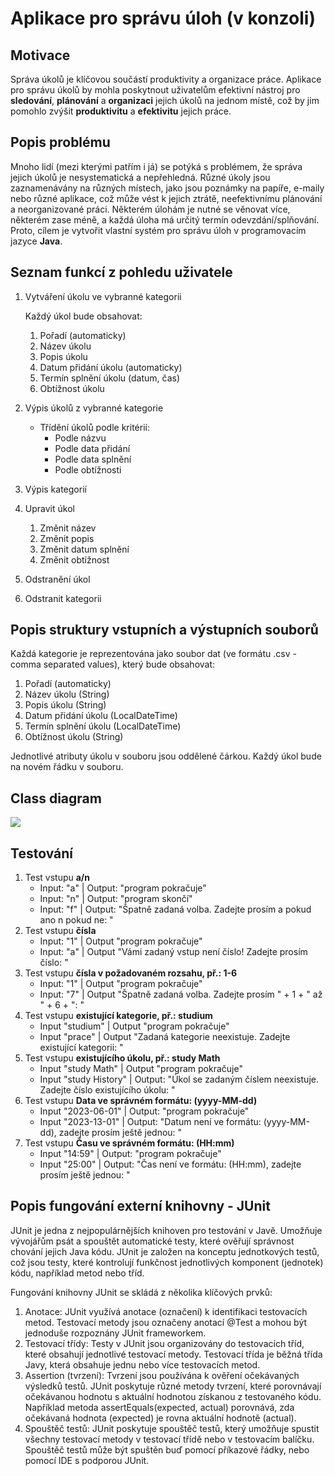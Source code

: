 # Aplikace pro správu úloh (v konzoli)

## Motivace

Správa úkolů je klíčovou součástí produktivity a organizace práce. Aplikace pro správu úkolů by mohla poskytnout uživatelům efektivní nástroj pro **sledování**, **plánování** a **organizaci** jejich úkolů na jednom místě, což by jim pomohlo zvýšit **produktivitu** a **efektivitu** jejich práce.

## Popis problému

Mnoho lidí (mezi kterými patřím i já) se potýká s problémem, že správa jejich úkolů je nesystematická a nepřehledná. Různé úkoly jsou zaznamenávány na různých místech, jako jsou poznámky na papíře, e-maily nebo různé aplikace, což může vést k jejich ztrátě, neefektivnímu plánování a neorganizované práci. Některém úlohám je nutné se věnovat více, některém zase méně, a každá úloha má určitý termín odevzdání/splňování. Proto, cílem je vytvořit vlastní systém pro správu úloh v programovacím jazyce **Java**.

## Seznam funkcí z pohledu uživatele

1. Vytváření úkolu ve vybranné kategorii

    Každý úkol bude obsahovat:
    1. Pořadí (automaticky)
    2. Název úkolu
    3. Popis úkolu
    4. Datum přidání úkolu (automaticky)
    5. Termín splnění úkolu (datum, čas)
    6. Obtížnost úkolu

2. Výpis úkolů z vybranné kategorie
    
    - Třídění úkolů podle kritérií:
        - Podle názvu
        - Podle data přidání
        - Podle data splnění
        - Podle obtížnosti

3. Výpis kategorií
4. Upravit úkol

    1. Změnit název
    2. Změnit popis
    3. Změnit datum splnění
    4. Změnit obtížnost

5. Odstranění úkol
6. Odstranit kategorii

## Popis struktury vstupních a výstupních souborů

Každá kategorie je reprezentována jako soubor dat (ve formátu .csv - comma separated values), který bude obsahovat:

1. Pořadí (automaticky)
2. Název úkolu (String)
3. Popis úkolu (String)
5. Datum přidání úkolu (LocalDateTime)
5. Termín splnění úkolu (LocalDateTime)
6. Obtížnost úkolu (String)

Jednotlivé atributy úkolu v souboru jsou oddělené čárkou. Každý úkol bude na novém řádku v souboru.
## Class diagram
[![](https://mermaid.ink/img/pako:eNp9VE1vGjEQ_SuWT6DCJUcSIZEuUpGSVGroIRKXqT1LrOzayPa2XUXkt2fMfk1gE072e28-_dhXqZxGuZCqgBAyA3sP5c4K-n2HiHvnazGfL8UWwksDn4Sn-2sDCDF_jN7YvbBQ4jmmMShvDtE421N3TkGRUfqtKVGA1qjT7RNeI-jCWPwgyUyeG1UVsRa6P_assVE4r9E_VOUf9B3-bY-xaWsIn0x7VrnyAB63bhJpuquWOPKxu518PfrKe6jvTIhvaU1vIqULfRmaN8GssMfS_cUzMLomNYOC8_G2fqBSk-n1Gbrqtnihz9j-LsmxRaA2MXVzqsT2OBMW_3XEpTwbnno0ivFjwazL8-gENmnMaOFhiIvInppyF6So2_rnIOaBzBHPqF42eVKv_9N7hnFZmzBMxiwzdNCa5uYGbVWih7SI5bIB16vHp1lzvF9nm9_37eXH6lc2kjSV29jc9SnJ8ehzUNglpJ4-GIXu_H0YzJzDtdw0DGd-ue4bkzNJA5VgNH1JTj3tZHxG-kvIBR015kAhO7mzR5JCRd6urZKL6CucyeqgqUr77ZGLHIqAx3cTAnwa?type=png)](https://mermaid.live/edit#pako:eNp9VE1vGjEQ_SuWT6DCJUcSIZEuUpGSVGroIRKXqT1LrOzayPa2XUXkt2fMfk1gE072e28-_dhXqZxGuZCqgBAyA3sP5c4K-n2HiHvnazGfL8UWwksDn4Sn-2sDCDF_jN7YvbBQ4jmmMShvDtE421N3TkGRUfqtKVGA1qjT7RNeI-jCWPwgyUyeG1UVsRa6P_assVE4r9E_VOUf9B3-bY-xaWsIn0x7VrnyAB63bhJpuquWOPKxu518PfrKe6jvTIhvaU1vIqULfRmaN8GssMfS_cUzMLomNYOC8_G2fqBSk-n1Gbrqtnihz9j-LsmxRaA2MXVzqsT2OBMW_3XEpTwbnno0ivFjwazL8-gENmnMaOFhiIvInppyF6So2_rnIOaBzBHPqF42eVKv_9N7hnFZmzBMxiwzdNCa5uYGbVWih7SI5bIB16vHp1lzvF9nm9_37eXH6lc2kjSV29jc9SnJ8ehzUNglpJ4-GIXu_H0YzJzDtdw0DGd-ue4bkzNJA5VgNH1JTj3tZHxG-kvIBR015kAhO7mzR5JCRd6urZKL6CucyeqgqUr77ZGLHIqAx3cTAnwa)

## Testování
1. Test vstupu **a/n**
    - Input: "a" | Output: "program pokračuje"
    - Input: "n" | Output: "program skončí"
    - Input: "f" | Output: "Špatně zadaná volba. Zadejte prosím a pokud ano n pokud ne: "
2. Test vstupu **čísla**
    - Input: "1" | Output "program pokračuje"
    - Input: "a" | Output "Vámi zadaný vstup není číslo! Zadejte prosím číslo: "
3. Test vstupu **čísla v požadovaném rozsahu, př.: 1-6**
    - Input: "1" | Output "program pokračuje"
    - Input: "7" | Output "Špatně zadaná volba. Zadejte prosím " + 1 + " až " + 6 + ": "
4. Test vstupu **existující kategorie, př.: studium**
    - Input "studium" | Output "program pokračuje"
    - Input "prace" | Output "Zadaná kategorie neexistuje. Zadejte existující kategorii: "
5. Test vstupu **existujícího úkolu, př.: study Math**
    - Input "study Math" | Output "program pokračuje"
    - Input "study History" | Output: "Úkol se zadaným číslem neexistuje. Zadejte číslo existujícího úkolu: "
6. Test vstupu **Data ve správném formátu: (yyyy-MM-dd)**
    - Input "2023-06-01" | Output: "program pokračuje"
    - Input "2023-13-01" | Output: "Datum není ve formátu: (yyyy-MM-dd), zadejte prosím ještě jednou: "
7. Test vstupu **Času ve správném formátu: (HH:mm)**
    - Input "14:59" | Output: "program pokračuje"
    - Input "25:00" | Output: "Čas není ve formátu: (HH:mm), zadejte prosím ještě jednou: "

## Popis fungování externí knihovny - JUnit

JUnit je jedna z nejpopulárnějších knihoven pro testování v Javě. Umožňuje vývojářům psát a spouštět automatické testy, které ověřují správnost chování jejich Java kódu. JUnit je založen na konceptu jednotkových testů, což jsou testy, které kontrolují funkčnost jednotlivých komponent (jednotek) kódu, například metod nebo tříd.

Fungování knihovny JUnit se skládá z několika klíčových prvků:
1. Anotace: JUnit využívá anotace (označení) k identifikaci testovacích metod. Testovací metody jsou označeny anotací @Test a mohou být jednoduše rozpoznány JUnit frameworkem.
2. Testovací třídy: Testy v JUnit jsou organizovány do testovacích tříd, které obsahují jednotlivé testovací metody. Testovací třída je běžná třída Javy, která obsahuje jednu nebo více testovacích metod.
3. Assertion (tvrzení): Tvrzení jsou používána k ověření očekávaných výsledků testů. JUnit poskytuje různé metody tvrzení, které porovnávají očekávanou hodnotu s aktuální hodnotou získanou z testovaného kódu. Například metoda assertEquals(expected, actual) porovnává, zda očekávaná hodnota (expected) je rovna aktuální hodnotě (actual).
4. Spouštěč testů: JUnit poskytuje spouštěč testů, který umožňuje spustit všechny testovací metody v testovací třídě nebo v testovacím balíčku. Spouštěč testů může být spuštěn buď pomocí příkazové řádky, nebo pomocí IDE s podporou JUnit.